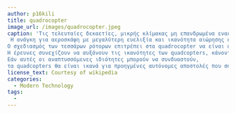 ```yaml
---
author: p16kili
title: quadrocopter
image_url: /images/quadrocopter.jpeg
caption: 'Τις τελευταίες δεκαετίες, μικρής κλίμακας μη επανδρωμένα εναέρια οχήματα έχουν χρησιμοποιηθεί για πολλές εφαρμογές.
 Η ανάγκη για αεροσκάφη με μεγαλύτερη ευελιξία και ικανότητα αιώρησης έχει οδηγήσει σε αύξηση της έρευνας των quadrocopter. 
Ο σχεδιασμός των τεσσάρων ρότορων επιτρέπει στα quadrocopter να είναι σχετικά απλά σχεδιασμένα, αλλά εξαιρετικά αξιόπιστα και ευέλικτα. 
Η έρευνες συνεχίζουν να αυξάνουν τις ικανότητες των quadcopters, κάνοντας πρόοδο στην multi-technology communication, την εξερεύνηση του περιβάλλοντος και την ευελιξία. 
Εάν αυτές οι αναπτυσσόμενες ιδιότητες μπορούν να συνδυαστούν, 
τα quadcopters θα είναι ικανά για προηγμένες αυτόνομες αποστολές που σήμερα δεν είναι δυνατές με άλλα οχήματα.'
license_text: Courtesy of wikipedia
categories:
  - Modern Technology
tags:
  - 
---
```

